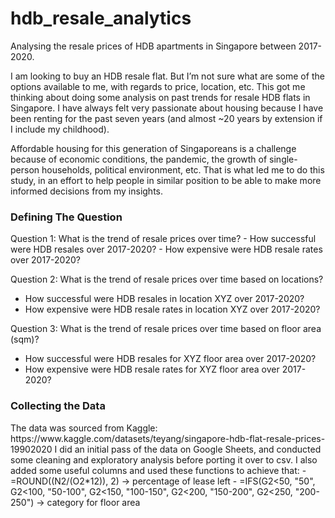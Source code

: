 # hdb_resale_analytics
Analysing the resale prices of HDB apartments in Singapore between 2017-2020.

I am looking to buy an HDB resale flat. But I’m not sure what are some of the options available to me, with regards to price, location, etc. This got me thinking about doing some analysis on past trends for resale HDB flats in Singapore. I have always felt very passionate about housing because I have been renting for the past seven years (and almost ~20 years by extension if I include my childhood). 

Affordable housing for this generation of Singaporeans is a challenge because of economic conditions, the pandemic, the growth of single-person households, political environment, etc. That is what led me to do this study, in an effort to help people in similar position to be able to make more informed decisions from my insights.


<h3> Defining The Question </h3>
Question 1: What is the trend of resale prices over time? 
-  How successful were HDB resales over 2017-2020?
-  How expensive were HDB resale rates over 2017-2020?

Question 2: What is the trend of resale prices over time based on locations? 
-  How successful were HDB resales in location XYZ over 2017-2020?
-  How expensive were HDB resale rates  in location XYZ over 2017-2020?

Question 3: What is the trend of resale prices over time based on floor area (sqm)? 
-  How successful were HDB resales for XYZ floor area over 2017-2020?
-  How expensive were HDB resale rates for XYZ floor area over 2017-2020?


<h3> Collecting the Data </h3>
The data was sourced from Kaggle: https://www.kaggle.com/datasets/teyang/singapore-hdb-flat-resale-prices-19902020
I did an initial pass of the data on Google Sheets, and conducted some cleaning and exploratory analysis before porting it over to csv.
I also added some useful columns and used these functions to achieve that:
- =ROUND((N2/(O2*12)), 2) → percentage of lease left
- =IFS(G2<50, "50", G2<100, "50-100", G2<150, "100-150", G2<200, "150-200", G2<250, "200-250") → category for floor area


